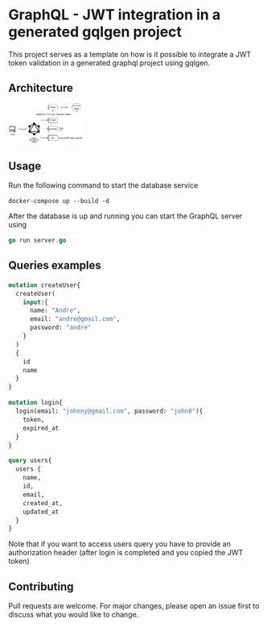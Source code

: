 # GraphQL - JWT integration in a generated gqlgen project

This project serves as a template on how is it possible to integrate a JWT token validation in a generated graphql project using gqlgen.


## Architecture

<img src="resources/architecture.png" width="30%" height="20%">

## Usage

Run the following command to start the database service

```docker
docker-compose up --build -d
```

After the database is up and running you can start the GraphQL server using


```go
go run server.go
```

## Queries examples

```graphql
mutation createUser{
  createUser(
    input:{
      name: "Andre",
      email: "andre@gmail.com",
      password: "andre"
    }
  )
  {
    id
    name
  }
}
```

```graphql
mutation login{
  login(email: "johnny@gmail.com", password: "john0"){
    token,
    expired_at
  }
}
```

```graphql
query users{
  users {
    name,
    id,
    email,
    created_at,
    updated_at
  }
}
```

Note that if you want to access users query you have to provide an authorization header (after login is completed and you copied the JWT token)

## Contributing
Pull requests are welcome. For major changes, please open an issue first to discuss what you would like to change.
